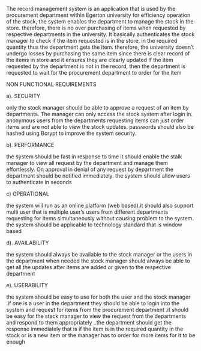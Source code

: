 The record management system is an application that is used by the procurement department within Egerton university for efficiency operation of the stock, the system enables the department to manage the stock in the store. therefore, there is no over purchasing of items when requested by respective departments in the university.
It basically authenticates the stock manager to check if the item requested is in the store, in the required quantity thus the department gets the item. therefore, the university doesn’t undergo losses by purchasing the same item since there is clear record of the items in store and it ensures they are clearly updated 
If the item requested by the department is not in the record, then the department is requested to wait for the procurement department to order for the item  


NON FUNCTIONAL REQUIREMENTS

a). SECURITY  

only the stock manager should be able to approve a request of an item by departments. The manager can only access the stock system after login in. anonymous users from the departments requesting items can just order items and are not able to view the stock updates. passwords should also be hashed using Bcrypt to improve the system security.

 b). PERFORMANCE
 
 the system should be fast in response to time it should enable the stalk manager to view all request by the department and manage them effortlessly. On approval in denial of any request by department the department should be notified immediately. 
the system should allow users to authenticate in seconds 

c)   OPERATIONAL 

the system will run as an online platform (web based).it should also support multi user that is multiple user’s users from different departments requesting for items simultaneously without causing problem to the system. the system should be applicable to technology standard that is window based 

d). AVAILABILITY 

the system should always be available to the stock manager or the users in the department when needed the stock manager should always be able to get all the updates after items are added or given to the respective department  

e). USERABILITY 

the system should be easy to use for both the user and the stock manager .if one is a user in the department they should be able to login into the system and request for items from the procurement department .it should be easy for the stack manager to view the request from the departments and respond to them appropriately ..the department should get the response immediately that is  if the item is in the required quantity in the stock or is a new item or the manager has to order for more items for it to be enough 

